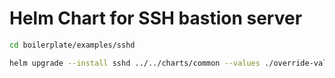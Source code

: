 # Helm Chart for SSH bastion server 


```bash
cd boilerplate/examples/sshd

helm upgrade --install sshd ../../charts/common --values ./override-values.yaml
```